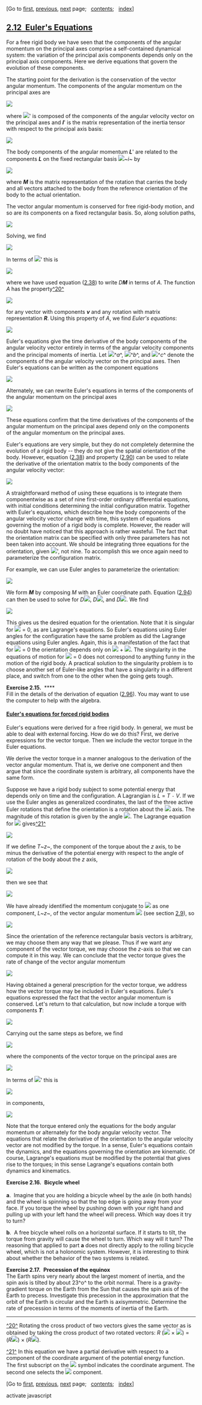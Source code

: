 <div class="navigation">

[Go to <span>[first](book.html),
[previous](book-Z-H-31.html)</span><span>,
[next](book-Z-H-33.html)</span> page<span>;
  </span><span>[contents](book-Z-H-4.html#%_toc_start)</span><span><span>;
  </span>[index](book-Z-H-82.html#%_index_start)</span>]

</div>

[2.12  Euler's Equations](book-Z-H-4.html#%_toc_%_sec_2.12)
-----------------------------------------------------------

For a free rigid body we have seen that the components of the angular
momentum on the principal axes comprise a self-contained dynamical
system: the variation of the principal axis components depends only on
the principal axis components. Here we derive equations that govern the
evolution of these components.

The starting point for the derivation is the conservation of the vector
angular momentum. The components of the angular momentum on the
principal axes are

<div align="left">

![](chap2-Z-G-107.gif)

</div>

where ![](chap1-Z-G-D-23.gif)' is composed of the components of the
angular velocity vector on the principal axes and ***I***' is the matrix
representation of the inertia tensor with respect to the principal axis
basis:

<div align="left">

![](chap2-Z-G-108.gif)

</div>

The body components of the angular momentum ***L***' are related to the
components ***L*** on the fixed rectangular basis
![](chap2-Z-G-D-9.gif)~*i*~ by

<div align="left">

![](chap2-Z-G-109.gif)

</div>

where ***M*** is the matrix representation of the rotation that carries
the body and all vectors attached to the body from the reference
orientation of the body to the actual orientation.

The vector angular momentum is conserved for free rigid-body motion, and
so are its components on a fixed rectangular basis. So, along solution
paths,

<div align="left">

![](chap2-Z-G-110.gif)

</div>

Solving, we find

<div align="left">

![](chap2-Z-G-111.gif)

</div>

In terms of ![](chap1-Z-G-D-23.gif)' this is

<div align="left">

![](chap2-Z-G-112.gif)

</div>

where we have used equation ([2.38](book-Z-H-26.html#EQUATION_2.38)) to
write *D****M*** in terms of *A*. The function *A* has the
property[^20^](#footnote_Temp_210)

<div align="left">

![](chap2-Z-G-113.gif)

</div>

for any vector with components ***v*** and any rotation with matrix
representation ***R***. Using this property of *A*, we find *Euler's
equations*:

<div align="left">

![](chap2-Z-G-114.gif)

</div>

Euler's equations give the time derivative of the body components of the
angular velocity vector entirely in terms of the angular velocity
components and the principal moments of inertia. Let
![](chap1-Z-G-D-23.gif)^*a*^, ![](chap1-Z-G-D-23.gif)^*b*^, and
![](chap1-Z-G-D-23.gif)^*c*^ denote the components of the angular
velocity vector on the principal axes. Then Euler's equations can be
written as the component equations

<div align="left">

![](chap2-Z-G-115.gif)

</div>

Alternately, we can rewrite Euler's equations in terms of the components
of the angular momentum on the principal axes

<div align="left">

![](chap2-Z-G-116.gif)

</div>

These equations confirm that the time derivatives of the components of
the angular momentum on the principal axes depend only on the components
of the angular momentum on the principal axes.

Euler's equations are very simple, but they do not completely determine
the evolution of a rigid body -- they do not give the spatial
orientation of the body. However,
equation ([2.38](book-Z-H-26.html#EQUATION_2.38)) and
property ([2.90](#EQUATION_2.90)) can be used to relate the derivative
of the orientation matrix to the body components of the angular velocity
vector:

<div align="left">

![](chap2-Z-G-117.gif)

</div>

A straightforward method of using these equations is to integrate them
componentwise as a set of nine first-order ordinary differential
equations, with initial conditions determining the initial configuration
matrix. Together with Euler's equations, which describe how the body
components of the angular velocity vector change with time, this system
of equations governing the motion of a rigid body is complete. However,
the reader will no doubt have noticed that this approach is rather
wasteful. The fact that the orientation matrix can be specified with
only three parameters has not been taken into account. We should be
integrating three equations for the orientation, given
![](chap1-Z-G-D-23.gif)', not nine. To accomplish this we once again
need to parameterize the configuration matrix.

For example, we can use Euler angles to parameterize the orientation:

<div align="left">

![](chap2-Z-G-118.gif)

</div>

We form ***M*** by composing *M* with an Euler coordinate path.
Equation ([2.94](#EQUATION_2.94)) can then be used to solve for
*D*![](chap1-Z-G-D-19.gif), *D*![](chap1-Z-G-D-16.gif), and
*D*![](chap1-Z-G-D-56.gif). We find

<div align="left">

![](chap2-Z-G-119.gif)

</div>

This gives us the desired equation for the orientation. Note that it is
singular for ![](chap1-Z-G-D-19.gif) = 0, as are Lagrange's equations.
So Euler's equations using Euler angles for the configuration have the
same problem as did the Lagrange equations using Euler angles. Again,
this is a manifestation of the fact that for ![](chap1-Z-G-D-19.gif) = 0
the orientation depends only on ![](chap1-Z-G-D-16.gif) +
![](chap1-Z-G-D-56.gif). The singularity in the equations of motion for
![](chap1-Z-G-D-19.gif) = 0 does not correspond to anything funny in the
motion of the rigid body. A practical solution to the singularity
problem is to choose another set of Euler-like angles that have a
singularity in a different place, and switch from one to the other when
the going gets tough.

**Exercise 2.15.**  ****\
 Fill in the details of the derivation of
equation ([2.96](#EQUATION_2.96)). You may want to use the computer to
help with the algebra.

#### [Euler's equations for forced rigid bodies](book-Z-H-4.html#%_toc_%_sec_Temp_212)

Euler's equations were derived for a free rigid body. In general, we
must be able to deal with external forcing. How do we do this? First, we
derive expressions for the vector torque. Then we include the vector
torque in the Euler equations.

We derive the vector torque in a manner analogous to the derivation of
the vector angular momentum. That is, we derive one component and then
argue that since the coordinate system is arbitrary, all components have
the same form.

Suppose we have a rigid body subject to some potential energy that
depends only on time and the configuration. A Lagrangian is *L* = *T*
`-` *V*. If we use the Euler angles as generalized coordinates, the last
of the three active Euler rotations that define the orientation is a
rotation about the ![](chap2-Z-G-D-7.gif) axis. The magnitude of this
rotation is given by the angle ![](chap1-Z-G-D-16.gif). The Lagrange
equation for ![](chap1-Z-G-D-16.gif) gives[^21^](#footnote_Temp_213)

<div align="left">

![](chap2-Z-G-120.gif)

</div>

If we define *T*~*z*~, the component of the torque about the *z* axis,
to be minus the derivative of the potential energy with respect to the
angle of rotation of the body about the *z* axis,

<div align="left">

![](chap2-Z-G-121.gif)

</div>

then we see that

<div align="left">

![](chap2-Z-G-122.gif)

</div>

We have already identified the momentum conjugate to
![](chap1-Z-G-D-16.gif) as one component, *L*~*z*~, of the vector
angular momentum ![](chap2-Z-G-D-18.gif) (see
section [2.9](book-Z-H-29.html#%_sec_2.9)), so

<div align="left">

![](chap2-Z-G-123.gif)

</div>

Since the orientation of the reference rectangular basis vectors is
arbitrary, we may choose them any way that we please. Thus if we want
any component of the vector torque, we may choose the *z*-axis so that
we can compute it in this way. We can conclude that the vector torque
gives the rate of change of the vector angular momentum

<div align="left">

![](chap2-Z-G-124.gif)

</div>

Having obtained a general prescription for the vector torque, we address
how the vector torque may be included in Euler's equations. Euler's
equations expressed the fact that the vector angular momentum is
conserved. Let's return to that calculation, but now include a torque
with components ***T***:

<div align="left">

![](chap2-Z-G-125.gif)

</div>

Carrying out the same steps as before, we find

<div align="left">

![](chap2-Z-G-126.gif)

</div>

where the components of the vector torque on the principal axes are

<div align="left">

![](chap2-Z-G-127.gif)

</div>

In terms of ![](chap1-Z-G-D-23.gif)' this is

<div align="left">

![](chap2-Z-G-128.gif)

</div>

in components,

<div align="left">

![](chap2-Z-G-129.gif)

</div>

Note that the torque entered only the equations for the body angular
momentum or alternately for the body angular velocity vector. The
equations that relate the derivative of the orientation to the angular
velocity vector are not modified by the torque. In a sense, Euler's
equations contain the dynamics, and the equations governing the
orientation are kinematic. Of course, Lagrange's equations must be
modified by the potential that gives rise to the torques; in this sense
Lagrange's equations contain both dynamics and kinematics.

**Exercise 2.16.**  **Bicycle wheel**\
\
**a**.  Imagine that you are holding a bicycle wheel by the axle (in
both hands) and the wheel is spinning so that the top edge is going away
from your face. If you torque the wheel by pushing down with your right
hand and pulling up with your left hand the wheel will precess. Which
way does it try to turn?

**b**.  A free bicycle wheel rolls on a horizontal surface. If it starts
to tilt, the torque from gravity will cause the wheel to turn. Which way
will it turn? The reasoning that applied to part **a** does not directly
apply to the rolling bicycle wheel, which is not a holonomic system.
However, it is interesting to think about whether the behavior of the
two systems is related.

**Exercise 2.17.**  **Precession of the equinox**\
 The Earth spins very nearly about the largest moment of inertia, and
the spin axis is tilted by about 23^o^ to the orbit normal. There is a
gravity-gradient torque on the Earth from the Sun that causes the spin
axis of the Earth to precess. Investigate this precession in the
approximation that the orbit of the Earth is circular and the Earth is
axisymmetric. Determine the rate of precession in terms of the moments
of inertia of the Earth.

<div class="smallprint">

------------------------------------------------------------------------

</div>

<div class="footnote">

[^20^](#call_footnote_Temp_210) Rotating the cross product of two
vectors gives the same vector as is obtained by taking the cross product
of two rotated vectors: *R* (![](chap2-Z-G-D-15.gif) ×
![](chap1-Z-G-D-10.gif)) = (*R*![](chap2-Z-G-D-15.gif)) ×
(*R*![](chap1-Z-G-D-10.gif)).

[^21^](#call_footnote_Temp_213) In this equation we have a partial
derivative with respect to a component of the coordinate argument of the
potential energy function. The first subscript on the
![](front-Z-G-D-2.gif) symbol indicates the coordinate argument. The
second one selects the ![](chap1-Z-G-D-16.gif) component.

</div>

<div class="navigation">

[Go to <span>[first](book.html),
[previous](book-Z-H-31.html)</span><span>,
[next](book-Z-H-33.html)</span> page<span>;
  </span><span>[contents](book-Z-H-4.html#%_toc_start)</span><span><span>;
  </span>[index](book-Z-H-82.html#%_index_start)</span>]

</div>

activate javascript

